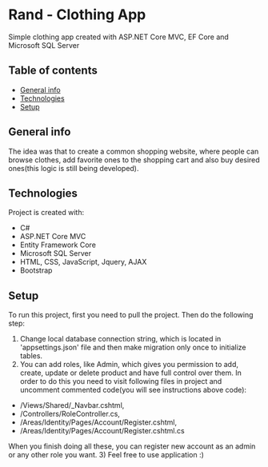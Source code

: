 # Rand - Clothing App
Simple clothing app created with ASP.NET Core MVC, EF Core and Microsoft SQL Server

## Table of contents
* [General info](#general-info)
* [Technologies](#technologies)
* [Setup](#setup)

## General info
The idea was that to create a common shopping website, where people can browse clothes, add favorite ones
to the shopping cart and also buy desired ones(this logic is still being developed).

## Technologies
Project is created with:
* C#
* ASP.NET Core MVC
* Entity Framework Core
* Microsoft SQL Server
* HTML, CSS, JavaScript, Jquery, AJAX
* Bootstrap
	
## Setup
To run this project, first you need to pull the project. Then do the following step:
1) Change local database connection string, which is located in 'appsettings.json' file and then make migration only once to initialize tables.
2) You can add roles, like Admin, which gives you permission to add, create, update or delete product and have full control over them. In order to do this you need to
visit following files in project and uncomment commented code(you will see instructions above code): 
* /Views/Shared/_Navbar.cshtml, 
* /Controllers/RoleController.cs, 
* /Areas/Identity/Pages/Account/Register.cshtml,
* /Areas/Identity/Pages/Account/Register.cshtml.cs

When you finish doing all these, you can register new account as an admin or any other role you want.
3) Feel free to use application :)
